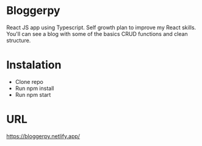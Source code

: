 # Bloggerpy

React JS app using Typescript. Self growth plan to improve my React skills. You'll can see a blog with some of the basics CRUD functions and clean structure.

# Instalation
- Clone repo
- Run npm install
- Run npm start

# URL
https://bloggerpy.netlify.app/
